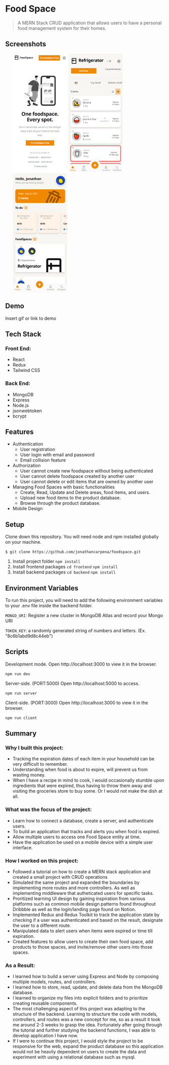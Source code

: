 
# Food Space

> A MERN Stack CRUD application that allows users to have a personal food management system for their homes.
## Screenshots

<ul style="display:flex flex-direction:column">
<img src="./screenshots/landing.PNG" width="172" height="375" alt="landing"> 
<img src="./screenshots/foodspace.PNG" width="172" height="375" alt="loading">
<img src="./screenshots/user-dashboard.PNG" width="172" height="375" alt="difficulty">    
</ul>


## Demo

Insert gif or link to demo


## Tech Stack

### Front End:

- React
- Redux
- Tailwind CSS

### Back End: 
- MongoDB
- Express
- Node.js
- jsonwebtoken
- bcrypt


## Features

- Authentication
    - User registration
    - User login with email and password
    - Email collision feature 
- Authorization
    - User cannot create new foodspace without being authenticated
    - User cannot delete foodspace created by another user
    - User cannot delete or edit items that are owned by another user
- Managing Food Spaces with basic functionalities
    - Create, Read, Update and Delete areas, food items, and users.
    - Upload new food items to the product database.
    - Browse through the product database.
- Mobile Design



## Setup

Clone down this repository. You will need node and npm installed globally on your machine.
```
$ git clone https://github.com/jonathancarpena/foodspace.git
```
1. Install project folder `npm install`
1. Install frontend packages `cd frontend`  `npm install`
1. Install backend packages `cd backend`  `npm install`





    
## Environment Variables

To run this project, you will need to add the following environment variables to your .env file inside the backend folder.

`MONGO_URI`: Register a new cluster in MongoDB Atlas and record your Mongo URI

`TOKEN_KEY`: a randomly generated string of numbers and letters. (Ex. "8c6b1abd9d8c44eb")

## Scripts


Development mode. Open http://localhost:3000 to view it in the browser. 
```
npm run dev
```

Server-side. (PORT:5000) Open http://localhost:5000 to access.
```
npm run server
```

Client-side. (PORT:3000) Open http://localhost:3000 to view it in the browser.
```
npm run client
```




## Summary

### Why I built this project:
- Tracking the expiration dates of each item in your household can be very difficult to remember.
- Understanding when food is about to expire, will prevent us from wasting money. 
- When I have a recipe in mind to cook, I would occasionally stumble upon ingredients that were expired, thus having to throw them away and visiting the groceries store to buy some. Or I would not make the dish at all.


### What was the focus of the project:
- Learn how to connect a database, create a server, and authenticate users.
- To build an application that tracks and alerts you when food is expired.
- Allow multiple users to access one Food Space entity at time.
- Have the application be used on a mobile device with a simple user interface.


### How I worked on this project:
- Followed a tutorial on how to create a MERN stack application and created a small project with CRUD operations
- Simulated the same project and expanded the boundaries by implementing more routes and more controllers. As well as implementing middleware that autheticated users for specific tasks.
- Proritized learning UI design by gaining inspiration from various platforms such as common mobile design patterns found throughout Dribbble as well as the login/landing page found on Notion.
- Implemented Redux and Redux Toolkit to track the application state by checking if a user was authenticated and based on the result, designate the user to a different route.
- Manipulated data to alert users when items were expired or time till expiration. 
- Created features to allow users to create their own food space, add products to those spaces, and invite/remove other users into those spaces. 

### As a Result:
- I learned how to build a server using Express and Node by composing multiple models, routes, and controllers.
- I learned how to store, read, update, and delete data from the MongoDB database.
- I learned to organize my files into explicit folders and to prioritize creating reusable components.
- The most challenging aspect of this project was adapting to the structure of the backend. Learning to structure the code with models, controllers, and routes was a new concept for me, so as a result it took me around 2-3 weeks to grasp the idea. Fortunately after going through the tutorial and further studying the backend functions, I was able to develop application I have now.
- If I were to continue this project, I would style the project to be responsive for the web, expand the product database so this application would not be heavily dependent on users to create the data and experiment with using a relational database such as mysql.

